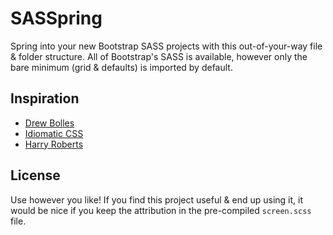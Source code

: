 # SASSpring

Spring into your new Bootstrap SASS projects with this out-of-your-way file & folder structure. All of Bootstrap's SASS is available, however only the bare minimum (grid & defaults) is imported by default.

## Inspiration
* [Drew Bolles](http://drewbolles.com/)
* [Idiomatic CSS](https://github.com/necolas/idiomatic-css/)
* [Harry Roberts](http://csswizardry.com/)

## License

Use however you like! If you find this project useful & end up using it, it would be nice if you keep the attribution in the pre-compiled `screen.scss` file.
